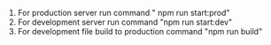 1. For production server run command " npm run start:prod"
2. For development server run command "npm run start:dev"
3. For development file build to production command "npm run build"
